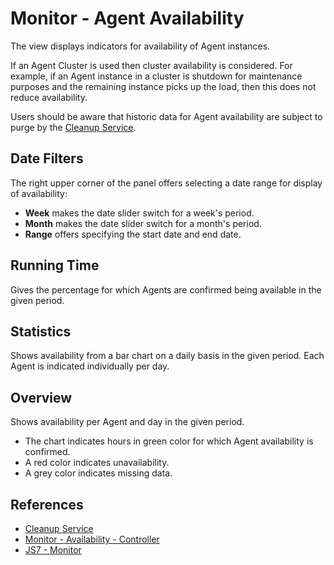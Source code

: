 # Monitor - Agent Availability

The view displays indicators for availability of Agent instances.

If an Agent Cluster is used then cluster availability is considered. For example, if an Agent instance in a cluster is shutdown for maintenance purposes and the remaining instance picks up the load, then this does not reduce availability.


Users should be aware that historic data for Agent availability are subject to purge by the [Cleanup Service](/service-cleanup).

## Date Filters

The right upper corner of the panel offers selecting a date range for display of availability:

- **Week** makes the date slider switch for a week's period.
- **Month** makes the date slider switch for a month's period.
- **Range** offers specifying the start date and end date.

## Running Time

Gives the percentage for which Agents are confirmed being available in the given period.

## Statistics

Shows availability from a bar chart on a daily basis in the given period. Each Agent is indicated individually per day. 

## Overview

Shows availability per Agent and day in the given period.

- The chart indicates hours in green color for which Agent availability is confirmed. 
- A red color indicates unavailability.
- A grey color indicates missing data.

## References

- [Cleanup Service](/service-cleanup)
- [Monitor - Availability - Controller](/monitor-availability-controller)
- [JS7 - Monitor](https://kb.sos-berlin.com/display/JS7/JS7+-+Monitor)
